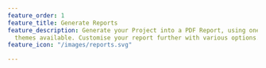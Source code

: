 ```yaml
---
feature_order: 1
feature_title: Generate Reports
feature_description: Generate your Project into a PDF Report, using one of several
  themes available. Customise your report further with various options.
feature_icon: "/images/reports.svg"

---
```

